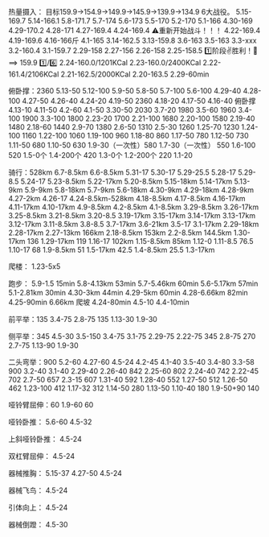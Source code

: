 热量摄入：
目标159.9->154.9->149.9->145.9->139.9->134.9 6大战役。
5.15-169.7
5.14-166.1
5.8-171.7
5.7-174
5.6-173
5.5-170
5.2-170
5.1-166
4.30-169
4.29-170.2
4.28-171
4.27-169.4
4.24-169.4 ⚠️重新开始战斗！！！
4.22-169.4
4.19-169.6
4.16-166斤
4.1-165
3.14-162.5
3.13-159.8
3.6-163
3.5-163
3.3-xxx
3.2-160.4
3.1-159.7
2.29-158
2.27-156
2.26-158
2.25-158.5 1️⃣阶段✌️胜利！💯  ==> 159.9 1️⃣/6️⃣
2.24-160.0/1201KCal
2.23-160.0/2400KCal
2.22-161.4/2106KCal
2.21-162.5/2000KCal
2.20-163.5
2.29-60min

俯卧撑：2360
5.13-50
5.12-100
5.9-50
5.8-50
5.7-100
5.6-100
4.29-40
4.28-100
4.27-50
4.26-40
4.24-20
4.19-50 2360
4.18-20
4.17-50
4.16-40 俯卧撑
4.13-10
4.11-50 
4.2-60
4.1-50
3.30-50 2030
3.7-20 1980
3.5-60 1960
3.4-100 1900
3.3-100 1800
2.23-20 1700
2.21-100 1680
2.20-100 1580
2.19-40 1480
2.18-60 1440
2.9-70 1380
2.6-50 1310
2.5-30 1260
1.25-70 1230
1.24-100 1160
1.22-100 1060
1.19-100 960
1.18-80 860
1.17-50 780
1.12-50 730
1.11-50 680
1.10-50 630
1.9-30（一次性）580
1.7-30（一次性） 550
1.6-100 520
1.5-0个
1.4-200个 420
1.3-0个
1.2-200个 220
1.1-20

骑行：528km
6.7-8.5km
6.6-8.5km
5.31-17
5.30-17
5.29-25.5
5.28-17
5.29-8.5
5.24-17
5.23-8.5km
5.22-17km
5.20-8.5km
5.15-18km
5.14-17km
5.13-9km
5.9-9km
5.8-18km
5.7-9km
5.6-18km
4.30-9km
4.29-18km
4.28-9km
4.27-2km
4.26-17
4.24-8.5km-528km
4.18-8.5km
4.17-8.5km
4.16-17km
4.11-17km
4.10-17km
4.9-8.5km
4.2-8.5km
4.1-8.5km
3.29-8.5km
3.26-17km
3.25-8.5km
3.21-8.5km
3.20-8.5
3.19-17km
3.15-17km
3.14-17km
3.13-17km
3.12-17km
3.11-8.5km
3.8-8.5
3.7-17km
3.6-21km
3.5-17
3.1-17km
2.29-18km
2.28-17km
2.27-13km 166km
2.18-8.5km 153km
2.2-8.5km 144.5km
1.30-17km 136
1.29-17km 119
1.16-17 102km
1.15-8.5km 85km
1.12-0
1.11-8.5 76.5
1.10-17 68
1.9-8.5km 51
1.5-17km 42.5
1.4-8.5km 25.5
1.3-17km

爬楼：
1.23-5x5

跑步：
5.9-1.5 15min
5.8-4.13km 53min
5.7-5.46km 60min
5.6-5.17km 57min
5.1-2.81km 30min
4.30-3km 44min
4.29-5km 60min
4.28-6.66km 82min
4.25-90min 6.66km 爬坡
4.24-80min
4.5-10
4.4-10min

前平举：135
3.4-75
2.8-75 135
1.13-30
1.9-30

侧平举：345
4.5-30
3.5-150
3.4-75
3.1-75
2.29-75
2.22-75 345
2.8-75 270
2.7-75
1.13-90
1.9-30

二头弯举：900
5.2-60
4.27-60
4.5-24
4.2-45
4.1-40
3.5-40
3.4-80
3.3-58 900
3.2-40
3.1-40
2.29-40
2.26-40 842
2.25-60 802
2.24-40 742
2.22-45 702
2.7-50 657
2.3-15 607
1.31-40 592
1.28-40 552
1.27-50 512
1.26-50 462
1.23-100 412
1.17-32 312
1.14-50 280
1.13-50
1.10-40 180
1.9-50+90 140

哑铃臂屈伸：60
1.9-60 60

哑铃卧推：
5.6-60
4.5-32

上斜哑铃卧推：
4.5-24

双杠臂屈伸：
4.5-24

器械推胸：
5.15-37
4.27-50
4.5-24

器械飞鸟：
4.5-24

引体向上：
4.5-24

器械倒蹬：
4.5-30
